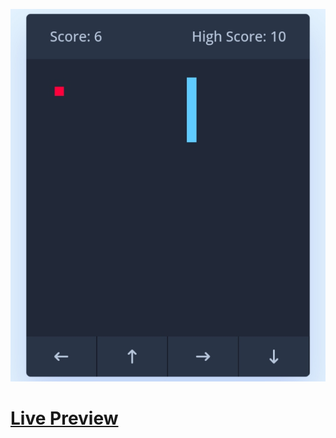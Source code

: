 ![Screenshot](https://github.com/Kallpolo/SnakeGame/blob/main/demo.jpg)

# [Live Preview](https://kallpolo.github.io/SnakeGame/)
